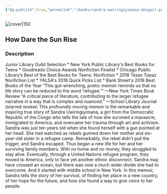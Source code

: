 ```yaml
---
{"dg-publish":true,"permalink":"/books/sandra-uwiringiyimana-abigail-pesta-how-dare-the-sun-rise/","title":"\"How Dare the Sun Rise\"","tags":["autobiography","resilience"]}
---
```




![cover|150](http://books.google.com/books/content?id=TN7hDAAAQBAJ&printsec=frontcover&img=1&zoom=1&edge=curl&source=gbs_api)

## How Dare the Sun Rise

### Description

Junior Library Guild Selection * New York Public Library's Best Books for Teens * Goodreads Choice Awards Nonfiction Finalist * Chicago Public Library’s Best of the Best Books for Teens: Nonfiction * 2018 Texas Topaz Nonfiction List * YALSA's 2018 Quick Picks List * Bank Street's 2018 Best Books of the Year “This gut-wrenching, poetic memoir reminds us that no life story can be reduced to the word ‘refugee.’" —New York Times Book Review “A critical piece of literature, contributing to the larger refugee narrative in a way that is complex and nuanced.” —School Library Journal (starred review) This profoundly moving memoir is the remarkable and inspiring true story of Sandra Uwiringiyimana, a girl from the Democratic Republic of the Congo who tells the tale of how she survived a massacre, immigrated to America, and overcame her trauma through art and activism. Sandra was just ten years old when she found herself with a gun pointed at her head. She had watched as rebels gunned down her mother and six-year-old sister in a refugee camp. Remarkably, the rebel didn’t pull the trigger, and Sandra escaped. Thus began a new life for her and her surviving family members. With no home and no money, they struggled to stay alive. Eventually, through a United Nations refugee program, they moved to America, only to face yet another ethnic disconnect. Sandra may have crossed an ocean, but there was now a much wider divide she had to overcome. And it started with middle school in New York. In this memoir, Sandra tells the story of her survival, of finding her place in a new country, of her hope for the future, and how she found a way to give voice to her people.
```